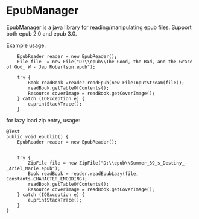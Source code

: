 # EpubManager

EpubManager is a java library for reading/manipulating epub files. Support both epub 2.0 and epub 3.0.

Example usage:

        EpubReader reader = new EpubReader();
        File file  = new File("D:\\epub\\The Good, the Bad, and the Grace of God_ W - Jep Robertson.epub");

        try {
            Book readBook =reader.readEpub(new FileInputStream(file));
            readBook.getTableOfContents();
            Resource coverImage = readBook.getCoverImage();
        } catch (IOException e) {
            e.printStackTrace();
        }

for lazy load zip entry, usage:

    @Test
    public void epublib() {
        EpubReader reader = new EpubReader();


        try {
            ZipFile file = new ZipFile("D:\\epub\\Summer_39_s_Destiny_-_Ariel_Marie.epub");
            Book readBook = reader.readEpubLazy(file, Constants.CHARACTER_ENCODING);
            readBook.getTableOfContents();
            Resource coverImage = readBook.getCoverImage();
        } catch (IOException e) {
            e.printStackTrace();
        }
    }